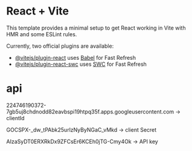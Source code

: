 # React + Vite

This template provides a minimal setup to get React working in Vite with HMR and some ESLint rules.

Currently, two official plugins are available:

- [@vitejs/plugin-react](https://github.com/vitejs/vite-plugin-react/blob/main/packages/plugin-react/README.md) uses [Babel](https://babeljs.io/) for Fast Refresh
- [@vitejs/plugin-react-swc](https://github.com/vitejs/vite-plugin-react-swc) uses [SWC](https://swc.rs/) for Fast Refresh

# api

224746190372-7gb5uj8chdnodd82eavbspi19htpq35f.apps.googleusercontent.com -> clientId

 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 -> client Secret

AIzaSyDT0ERXRkDx9ZFCsEr6KCEh0jTG-Cmy4Ok -> API key
